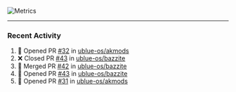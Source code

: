 ![Metrics](https://metrics.lecoq.io/KyleGospo?template=classic&base=header%2C%20activity%2C%20community%2C%20repositories%2C%20metadata&base.indepth=false&base.hireable=false&base.skip=false&config.timezone=America%2FLos_Angeles)

---
### Recent Activity
<!--START_SECTION:activity-->
1. 💪 Opened PR [#32](https://github.com/ublue-os/akmods/pull/32) in [ublue-os/akmods](https://github.com/ublue-os/akmods)
2. ❌ Closed PR [#43](https://github.com/ublue-os/bazzite/pull/43) in [ublue-os/bazzite](https://github.com/ublue-os/bazzite)
3. 🎉 Merged PR [#42](https://github.com/ublue-os/bazzite/pull/42) in [ublue-os/bazzite](https://github.com/ublue-os/bazzite)
4. 💪 Opened PR [#43](https://github.com/ublue-os/bazzite/pull/43) in [ublue-os/bazzite](https://github.com/ublue-os/bazzite)
5. 💪 Opened PR [#31](https://github.com/ublue-os/akmods/pull/31) in [ublue-os/akmods](https://github.com/ublue-os/akmods)
<!--END_SECTION:activity-->
